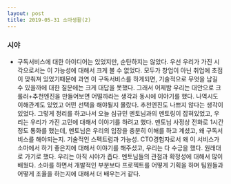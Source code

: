 ```yaml
---
layout: post
title: 2019-05-31 소마생활(2)
---
```


### 시야

- 구독서비스에 대한 아이디어는 있었지만, 순탄하지는 않았다. 우선 우리가 가진 시각으로서는 이 가능성에 대해서 크게 볼 수 없었다. 모두가 창업이 아닌 취업에 초점이 맞춰져 있었기때문에 과연 이 구독서비스를 하게되면, 기술적으로 무엇을 남길 수 있을까에 대한 질문에는 크게 대답을 못했다. 그래서 어제밤 우리는 대안으로 크롤러+추천엔진을 만들어보면 어떨까라는 생각과 동시에 이야기를 했다. 나역시도 이해관계도 있었고 어떤 선택을 해야될지 몰랐다. 추천엔진도 나쁘지 않다는 생각이 있었다. 그렇게 정리를 하고나서 오늘 심규민 멘토님과의 멘토링이 잡혀있었고, 우리는 우리가 가진 고민에 대해서 이야기를 하려고 했다. 멘토님 사정상 전화로 1시간정도 통화를 했는데, 멘토님은 우리의 입장을 충분히 이해를 하고 계셨고, 왜 구독서비스를 해야되는지. 기술적인 스펙트럼과 가능성. CTO경험자로서 왜 이 서비스가 소마에서 하기 좋은지에 대해서 이야기를 해주셨고, 우리는 다 수긍을 했다. 원래대로 가기로 했다. 우리는 아직 시야가 좁다. 멘토님들의 관점과 확정성에 대해서 많이 배웠다. 소마를 하면서 개발적인 부분보다 프로젝트를 어떻게 기획을 하며 팀원들과 어떻게 조율을 하는지에 대해서 더 배우는거 같다.

